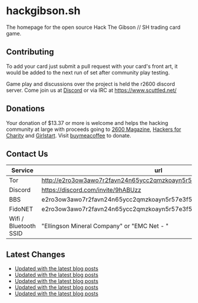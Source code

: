 # hackgibson.sh
The homepage for the open source Hack The Gibson // SH trading card game.


## Contributing

To add your card just submit a pull request with your card's front art, it would be added to the next run of set after community play testing.

Game play and discussions over the project is held the r2600 discord server. Come join us at [Discord](https://discord.com/invite/9hABUzz) or via IRC at https://www.scuttled.net/


## Donations

Your donation of $13.37 or more is welcome and helps the hacking community at large with proceeds going to [2600 Magazine](https://2600.com/), [Hackers for Charity](https://hackersforcharity.org) and [Girlstart](https://girlstart.org).  Visit [buymeacoffee](https://www.buymeacoffee.com/hackgibson.sh) to donate.


## Contact Us

Service | url
-|-
Tor | http://e2ro3ow3awo7r2favn24n65ycc2qmzkoayn5r57e3f56nvjwdcgg32ad.onion
Discord | https://discord.com/invite/9hABUzz
BBS | e2ro3ow3awo7r2favn24n65ycc2qmzkoayn5r57e3f56nvjwdcgg32ad.onion:23
FidoNET | e2ro3ow3awo7r2favn24n65ycc2qmzkoayn5r57e3f56nvjwdcgg32ad.onion:24554
Wifi / Bluetooth SSID | "Ellingson Mineral Company" or "EMC Net - <fidonet address>"

## Latest Changes
<!-- BLOG-POST-LIST:START -->
- [Updated with the latest blog posts](https://github.com/DFW2600/hackgibson.sh/commit/044f1ec36d119e7df2b586a194d3d7106e34d12b)
- [Updated with the latest blog posts](https://github.com/DFW2600/hackgibson.sh/commit/83f3a36f43e0195912a3e49c33e068d21ff96373)
- [Updated with the latest blog posts](https://github.com/DFW2600/hackgibson.sh/commit/b053b7ba5530766530f5e4bc5d8d0336f61f26f9)
- [Updated with the latest blog posts](https://github.com/DFW2600/hackgibson.sh/commit/f1a7df432858cc57efcdbf240231036d86cd5465)
- [Updated with the latest blog posts](https://github.com/DFW2600/hackgibson.sh/commit/7ce40a4a816743897fedd747ed0367f22f9dbfeb)
<!-- BLOG-POST-LIST:END -->
